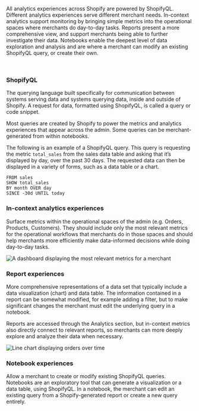 All analytics experiences across Shopify are powered by ShopifyQL. Different analytics experiences serve different merchant needs. In-context analytics support monitoring by bringing simple metrics into the operational spaces where merchants do day-to-day tasks. Reports present a more comprehensive view, and support merchants being able to further investigate their data. Notebooks enable the deepest level of data exploration and analysis and are where a merchant can modify an existing ShopifyQL query, or create their own.

<br/>

### ShopifyQL

The querying language built specifically for communication between systems serving data and systems querying data, inside and outside of Shopify. A request for data, formatted using ShopifyQL, is called a query or code snippet.

Most queries are created by Shopify to power the metrics and analytics experiences that appear across the admin. Some queries can be merchant-generated from within notebooks.

The following is an example of a ShopifyQL query. This query is requesting the metric `total_sales` from the sales data table and asking that it’s displayed by day, over the past 30 days. The requested data can then be displayed in a variety of forms, such as a data table or a chart.

```tsx
FROM sales
SHOW total_sales
BY month OVER day
SINCE -30d UNTIL today

```

### In-context analytics experiences

Surface metrics within the operational spaces of the admin (e.g. Orders, Products, Customers). They should include only the most relevant metrics for the operational workflows that merchants do in those spaces and should help merchants more efficiently make data-informed decisions while doing day-to-day tasks.

<img src='oic-widgets.png' alt="A dashboard displaying the most relevant metrics for a merchant" />

### Report experiences

More comprehensive representations of a data set that typically include a data visualization (chart) and data table. The information contained in a report can be somewhat modified, for example adding a filter, but to make significant changes the merchant must edit the underlying query in a notebook.

Reports are accessed through the Analytics section, but in-context metrics also directly connect to relevant reports, so merchants can more deeply explore and analyze their data when necessary.

<img src='report-viz.png' alt="Line chart displaying orders over time" />


### Notebook experiences

Allow a merchant to create or modify existing ShopifyQL queries. Notebooks are an exploratory tool that can generate a visualization or a data table, using ShopifyQL. In a notebook, the merchant can edit an existing query from a Shopify-generated report or create a new query entirely.

